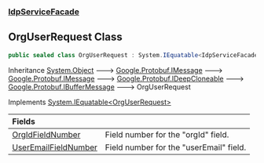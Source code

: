 ### [IdpServiceFacade](../index.md 'IdpServiceFacade')

## OrgUserRequest Class

```csharp
public sealed class OrgUserRequest : System.IEquatable<IdpServiceFacade.OrgUserRequest>
```

Inheritance [System\.Object](https://learn.microsoft.com/en-us/dotnet/api/system.object 'System\.Object') &#129106; [Google\.Protobuf\.IMessage](https://learn.microsoft.com/en-us/dotnet/api/google.protobuf.imessage 'Google\.Protobuf\.IMessage') &#129106; [Google\.Protobuf\.IMessage](https://learn.microsoft.com/en-us/dotnet/api/google.protobuf.imessage 'Google\.Protobuf\.IMessage') &#129106; [Google\.Protobuf\.IDeepCloneable](https://learn.microsoft.com/en-us/dotnet/api/google.protobuf.ideepcloneable 'Google\.Protobuf\.IDeepCloneable') &#129106; [Google\.Protobuf\.IBufferMessage](https://learn.microsoft.com/en-us/dotnet/api/google.protobuf.ibuffermessage 'Google\.Protobuf\.IBufferMessage') &#129106; OrgUserRequest

Implements [System\.IEquatable&lt;](https://learn.microsoft.com/en-us/dotnet/api/system.iequatable-1 'System\.IEquatable\`1')[OrgUserRequest](index.md 'IdpServiceFacade\.OrgUserRequest')[&gt;](https://learn.microsoft.com/en-us/dotnet/api/system.iequatable-1 'System\.IEquatable\`1')

| Fields | |
| :--- | :--- |
| [OrgIdFieldNumber](OrgIdFieldNumber.md 'IdpServiceFacade\.OrgUserRequest\.OrgIdFieldNumber') | Field number for the "orgId" field\. |
| [UserEmailFieldNumber](UserEmailFieldNumber.md 'IdpServiceFacade\.OrgUserRequest\.UserEmailFieldNumber') | Field number for the "userEmail" field\. |
